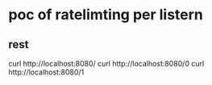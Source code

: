 # poc of ratelimting per listern


## rest

curl http://localhost:8080/
curl http://localhost:8080/0
curl http://localhost:8080/1


